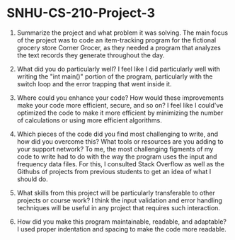 # SNHU-CS-210-Project-3
1. Summarize the project and what problem it was solving.
The main focus of the project was to code an item-tracking program for the fictional grocery store Corner Grocer, as they needed a program that analyzes the text records they generate throughout the day.

2. What did you do particularly well?
I feel like I did particularly well with writing the "int main()" portion of the program, particularly with the switch loop and the error trapping that went inside it.

3. Where could you enhance your code? How would these improvements make your code more efficient, secure, and so on?
I feel like I could've optimized the code to make it more efficient by minimizing the number of calculations or using more efficient algorithms.

4. Which pieces of the code did you find most challenging to write, and how did you overcome this? What tools or resources are you adding to your support network?
To me, the most challenging figments of my code to write had to do with the way the program uses the input and frequency data files. For this, I consulted Stack Overflow as well as the Githubs of projects from previous students to get an idea of what I should do.

5. What skills from this project will be particularly transferable to other projects or course work?
I think the input validation and error handling techniques will be useful in any project that requires such interaction.

6. How did you make this program maintainable, readable, and adaptable?
I used proper indentation and spacing to make the code more readable.
